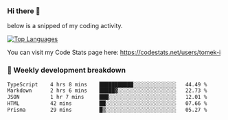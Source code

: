 ### Hi there 👋

<!--

- 🔭 Currently I am working on on some private projects including a Social Community and a Dating App
- 🌱 I’m currently diving deeper into BDD and UX
- 👯 I’m looking to collaborate on my "poker buddy" as well as my "fitness-pal" project :-)

-->

below is a snipped of my coding activity.
<!--
**tomek-i/tomek-i** is a ✨ _special_ ✨ repository because its `README.md` (this file) appears on your GitHub profile.

Here are some ideas to get you started:

- 🔭 I’m currently working on ...
- 🌱 I’m currently learning ...
- 👯 I’m looking to collaborate on ...
- 🤔 I’m looking for help with ...
- 💬 Ask me about ...
- 📫 How to reach me: ...
- 😄 Pronouns: ...
- ⚡ Fun fact: ...
-->
[![Top Languages](https://github-readme-stats.vercel.app/api/top-langs/?username=tomek-i&layout=compact)](https://github.com/tomek-i)

You can visit my Code Stats page here: https://codestats.net/users/tomek-i

### 💬 Weekly development breakdown
<!--START_SECTION:waka-->

```txt
TypeScript    4 hrs 8 mins    ███████████░░░░░░░░░░░░░░   44.49 %
Markdown      2 hrs 6 mins    █████▓░░░░░░░░░░░░░░░░░░░   22.73 %
JSON          1 hr 7 mins     ███░░░░░░░░░░░░░░░░░░░░░░   12.01 %
HTML          42 mins         ██░░░░░░░░░░░░░░░░░░░░░░░   07.66 %
Prisma        29 mins         █▒░░░░░░░░░░░░░░░░░░░░░░░   05.27 %
```

<!--END_SECTION:waka-->

<!-- Actual text -->
<!--
### Social Media
You can find me on [![Twitter][1.2]][1]
-->

<!-- Icons -->

[1.2]: http://i.imgur.com/wWzX9uB.png 


<!-- Links to your social media accounts -->

[1]: https://twitter.com/tomek_i

